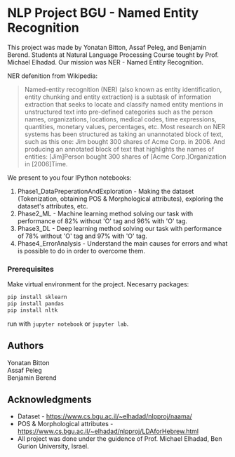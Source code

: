 # NLP Project BGU - Named Entity Recognition 

This project was made by Yonatan Bitton, Assaf Peleg, and Benjamin Berend. Students at Natural Language Processing Course tought by Prof. Michael Elhadad.
Our mission was NER - Named Entity Recognition. 

NER defenition from Wikipedia: 
> Named-entity recognition (NER) (also known as entity identification, entity chunking and entity extraction) is a subtask of information extraction that seeks to locate and classify named entity mentions in unstructured text into pre-defined categories such as the person names, organizations, locations, medical codes, time expressions, quantities, monetary values, percentages, etc.
Most research on NER systems has been structured as taking an unannotated block of text, such as this one:
Jim bought 300 shares of Acme Corp. in 2006.
And producing an annotated block of text that highlights the names of entities:
[Jim]Person bought 300 shares of [Acme Corp.]Organization in [2006]Time.

We present to you four IPython notebooks: 

1. Phase1_DataPreperationAndExploration - Making the dataset (Tokenization, obtaining POS & Morphological attributes), exploring the dataset's attributes, etc.
2. Phase2_ML - Machine learning method solving our task with performance of 82% without 'O' tag and 96% with 'O' tag.
3. Phase3_DL - Deep learning method solving our task with performance of 78% without 'O' tag and 97% with 'O' tag.
4. Phase4_ErrorAnalysis - Understand the main causes for errors and what is possible to do in order to overcome them. 

### Prerequisites

Make virtual environment for the project. 
Necesarry packages:
```sh
pip install sklearn
pip install pandas
pip install nltk
```
run with ```jupyter notebook``` or ```jupyter lab```.

## Authors

Yonatan Bitton  
Assaf Peleg  
Benjamin Berend  

## Acknowledgments

* Dataset - https://www.cs.bgu.ac.il/~elhadad/nlpproj/naama/
* POS & Morphological attributes - https://www.cs.bgu.ac.il/~elhadad/nlpproj/LDAforHebrew.html
* All project was done under the guidence of Prof. Michael Elhadad, Ben Gurion University, Israel. 
